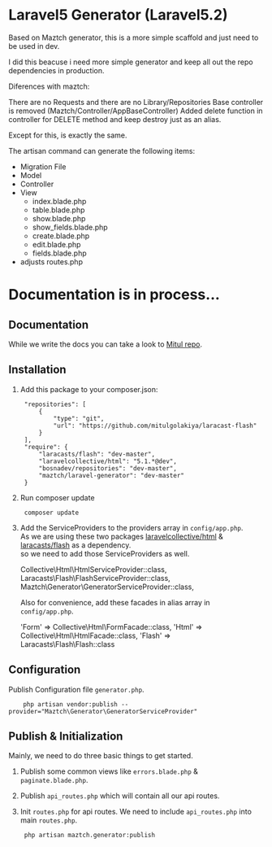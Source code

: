 Laravel5 Generator (Laravel5.2)
=======================

Based on Maztch generator, this is a more simple scaffold and just need to be used in dev.

I did this beacuse i need more simple generator and keep all out the repo dependencies in production.

Diferences with maztch: 

There are no Requests and there are no Library/Repositories
Base controller is removed (Maztch/Controller/AppBaseController)
Added delete function in controller for DELETE method and keep destroy just as an alias.

Except for this, is exactly the same.

The artisan command can generate the following items:
  * Migration File
  * Model
  * Controller
  * View
    * index.blade.php
    * table.blade.php
    * show.blade.php
    * show_fields.blade.php
    * create.blade.php
    * edit.blade.php
    * fields.blade.php
  * adjusts routes.php

# Documentation is in process...

Documentation
--------------

While we write the docs you can take a look to [Mitul repo](https://github.com/mitulgolakiya/laravel-api-generator/readme.md).


## Installation

1. Add this package to your composer.json:
  
        "repositories": [
            {
                "type": "git",
                "url": "https://github.com/mitulgolakiya/laracast-flash"
            }
        ],
        "require": {
            "laracasts/flash": "dev-master",
            "laravelcollective/html": "5.1.*@dev",
            "bosnadev/repositories": "dev-master",
            "maztch/laravel-generator": "dev-master"
        }
  
2. Run composer update

        composer update
    
3. Add the ServiceProviders to the providers array in ```config/app.php```.<br>
   As we are using these two packages [laravelcollective/html](https://github.com/LaravelCollective/html) & [laracasts/flash](https://github.com/laracasts/flash) as a dependency.<br>
   so we need to add those ServiceProviders as well.

    Collective\Html\HtmlServiceProvider::class,
    Laracasts\Flash\FlashServiceProvider::class,
    Maztch\Generator\GeneratorServiceProvider::class,
        
   Also for convenience, add these facades in alias array in ```config/app.php```.

    'Form'      => Collective\Html\FormFacade::class,
    'Html'      => Collective\Html\HtmlFacade::class,
    'Flash'     => Laracasts\Flash\Flash::class


## Configuration

Publish Configuration file ```generator.php```.

        php artisan vendor:publish --provider="Maztch\Generator\GeneratorServiceProvider"


## Publish & Initialization

Mainly, we need to do three basic things to get started.
1. Publish some common views like ```errors.blade.php``` & ```paginate.blade.php```.
2. Publish ```api_routes.php``` which will contain all our api routes.
3. Init ```routes.php``` for api routes. We need to include ```api_routes.php``` into main ```routes.php```.

        php artisan maztch.generator:publish
